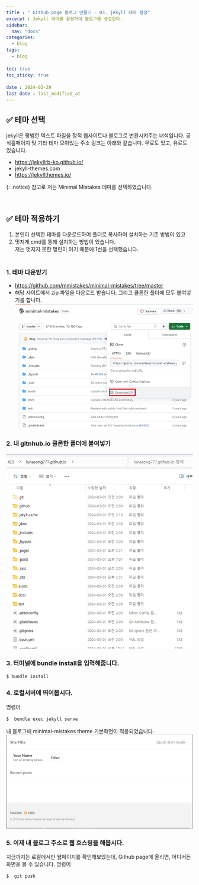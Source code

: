 ```yaml
---
title : " Github page 블로그 만들기 - 03. jekyll 테마 설정"
excerpt : Jekyll 테마를 활용하여 블로그를 생성한다. 
sidebar:
  nav: "docs"
categories:
  - blog
tags:
  - blog

toc: true
toc_sticky: true

date : 2024-02-29
last date : last_modified_at
---
```


## ✅ 테마 선택
jekyll은 평범한 텍스트 파일을 정적 웹사이트나 블로그로 변환시켜주는 녀석입니다.
공식홈페이지 및 기타 테마 모아있는 주소 링크는 아래와 같습니다.
무료도 있고, 유료도 있습니다.
- https://jekyllrb-ko.github.io/
- jekyll-themes.com 
- https://jekyllthemes.io/ 

{: .notice}
참고로 저는 Minimal Mistakes 테마를 선택하였습니다.

<br/>

## ✅ 테마 적용하기
1. 본인이 선택한 테마를 다운로드하여 폴더로 복사하여 설치하는 기존 방법이 있고
2. 멋지게 cmd를 통해 설치하는 방법이 있습니다.<br>
저는 멋지지 못한 멍린이 이기 때문에 1번을 선택했습니다. <br/><br/>

### 1. 테마 다운받기
- https://github.com/mmistakes/minimal-mistakes/tree/master
- 해당 사이트에서 zip 파일을 다운로드 받습니다. 그리고 클론한 폴더에 모두 붙여넣기를 합니다.
![theme](/assets/images/blog/theme1.jpg)

### 2. 내 gitnhub.io 클론한 폴더에 붙여넣기
![theme](/assets/images/blog/theme2.jpg)

### 3. 터미널에 bundle install을 입력해줍니다.
```bash
$ bundle install
```

### 4. 로컬서버에 띄어봅시다.
명령어
```bash
$  bundle exec jekyll serve
```

내 블로그에 minimal-mistakes theme 기본화면이 적용되었습니다.
![theme](/assets/images/blog/theme3.jpg)

### 5. 이제 내 블로그 주소로 웹 호스팅을 해봅시다.
지금까지는 로컬에서만 웹페이지를 확인해보았는데,
Github page에 올리면, 어디서든 화면을 볼 수 있습니다.
명령어
```bash
$  git push
```
